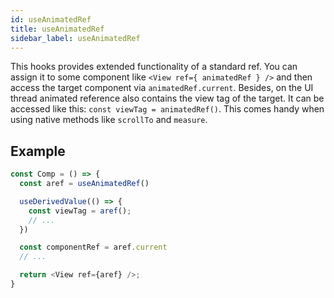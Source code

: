 ```yaml
---
id: useAnimatedRef
title: useAnimatedRef
sidebar_label: useAnimatedRef
---
```


This hooks provides extended functionality of a standard ref. You can assign it to some component like `<View ref={ animatedRef } />` and then access the target component via `animatedRef.current`. Besides, on the UI thread animated reference also contains the view tag of the target. It can be accessed like this: `const viewTag = animatedRef()`. This comes handy when using native methods like `scrollTo` and `measure`. 

## Example

```js
const Comp = () => {
  const aref = useAnimatedRef()

  useDerivedValue(() => {
    const viewTag = aref();
    // ...
  })

  const componentRef = aref.current
  // ...

  return <View ref={aref} />;
}
```
